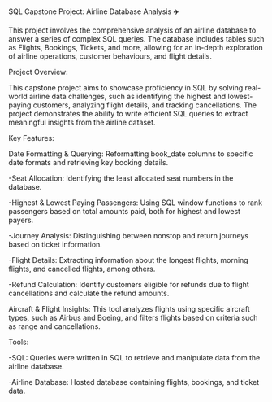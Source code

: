 SQL Capstone Project: Airline Database Analysis ✈️

This project involves the comprehensive analysis of an airline database to answer a series of complex SQL queries. The database includes tables such as Flights, Bookings, Tickets, and more, allowing for an in-depth exploration of airline operations, customer behaviours, and flight details.



Project Overview:

This capstone project aims to showcase proficiency in SQL by solving real-world airline data challenges, such as identifying the highest and lowest-paying customers, analyzing flight details, and tracking cancellations. The project demonstrates the ability to write efficient SQL queries to extract meaningful insights from the airline dataset.



Key Features:

Date Formatting & Querying: Reformatting book_date columns to specific date formats and retrieving key booking details.

-Seat Allocation: Identifying the least allocated seat numbers in the database.

-Highest & Lowest Paying Passengers: Using SQL window functions to rank passengers based on total amounts paid, both for highest and lowest payers.

-Journey Analysis: Distinguishing between nonstop and return journeys based on ticket information.

-Flight Details: Extracting information about the longest flights, morning flights, and cancelled flights, among others.

-Refund Calculation: Identify customers eligible for refunds due to flight cancellations and calculate the refund amounts.

Aircraft & Flight Insights: This tool analyzes flights using specific aircraft types, such as Airbus and Boeing, and filters flights based on criteria such as range and cancellations.



Tools:

-SQL: Queries were written in SQL to retrieve and manipulate data from the airline database.

-Airline Database: Hosted database containing flights, bookings, and ticket data.
